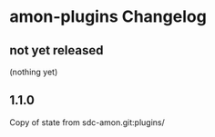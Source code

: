 # amon-plugins Changelog

## not yet released

(nothing yet)

## 1.1.0

Copy of state from sdc-amon.git:plugins/
